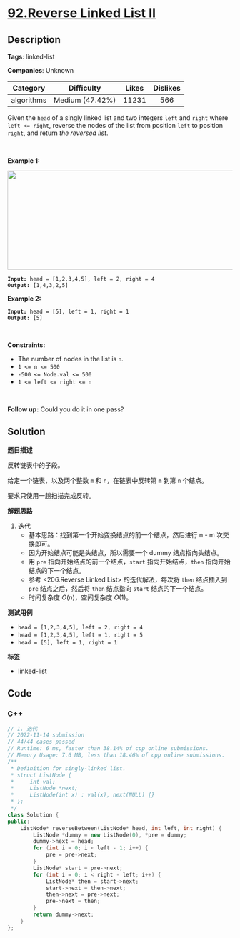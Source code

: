 # [92.Reverse Linked List II](https://leetcode.com/problems/reverse-linked-list-ii/description/)

## Description

**Tags**: linked-list

**Companies**: Unknown

|  Category  |   Difficulty    | Likes | Dislikes |
| :--------: | :-------------: | :---: | :------: |
| algorithms | Medium (47.42%) | 11231 |   566    |

<p>Given the <code>head</code> of a singly linked list and two integers <code>left</code> and <code>right</code> where <code>left &lt;= right</code>, reverse the nodes of the list from position <code>left</code> to position <code>right</code>, and return <em>the reversed list</em>.</p>
<p>&nbsp;</p>
<p><strong class="example">Example 1:</strong></p>
<img alt="" src="https://assets.leetcode.com/uploads/2021/02/19/rev2ex2.jpg" style="width: 542px; height: 222px;" />
<pre><code><strong>Input:</strong> head = [1,2,3,4,5], left = 2, right = 4
<strong>Output:</strong> [1,4,3,2,5]</code></pre>
<p><strong class="example">Example 2:</strong></p>
<pre><code><strong>Input:</strong> head = [5], left = 1, right = 1
<strong>Output:</strong> [5]</code></pre>
<p>&nbsp;</p>
<p><strong>Constraints:</strong></p>
<ul>
  <li>The number of nodes in the list is <code>n</code>.</li>
  <li><code>1 &lt;= n &lt;= 500</code></li>
  <li><code>-500 &lt;= Node.val &lt;= 500</code></li>
  <li><code>1 &lt;= left &lt;= right &lt;= n</code></li>
</ul>
<p>&nbsp;</p>
<strong>Follow up:</strong> Could you do it in one pass?

## Solution

**题目描述**

反转链表中的子段。

给定一个链表，以及两个整数 `m` 和 `n`，在链表中反转第 `m` 到第 `n` 个结点。

要求只使用一趟扫描完成反转。

**解题思路**

1. 迭代
   - 基本思路：找到第一个开始变换结点的前一个结点，然后进行 n - m 次交换即可。
   - 因为开始结点可能是头结点，所以需要一个 dummy 结点指向头结点。
   - 用 `pre` 指向开始结点的前一个结点，`start` 指向开始结点，`then` 指向开始结点的下一个结点。
   - 参考 <206.Reverse Linked List> 的迭代解法，每次将 `then` 结点插入到 `pre` 结点之后，然后将 `then` 结点指向 `start` 结点的下一个结点。
   - 时间复杂度 $O(n)$，空间复杂度 $O(1)$。

**测试用例**

- `head = [1,2,3,4,5], left = 2, right = 4`
- `head = [1,2,3,4,5], left = 1, right = 5`
- `head = [5], left = 1, right = 1`

**标签**

- linked-list

<!-- code start -->
## Code

### C++

```cpp
// 1. 迭代
// 2022-11-14 submission
// 44/44 cases passed
// Runtime: 6 ms, faster than 38.14% of cpp online submissions.
// Memory Usage: 7.6 MB, less than 18.46% of cpp online submissions.
/**
 * Definition for singly-linked list.
 * struct ListNode {
 *     int val;
 *     ListNode *next;
 *     ListNode(int x) : val(x), next(NULL) {}
 * };
 */
class Solution {
public:
    ListNode* reverseBetween(ListNode* head, int left, int right) {
        ListNode *dummy = new ListNode(0), *pre = dummy;
        dummy->next = head;
        for (int i = 0; i < left - 1; i++) {
            pre = pre->next;
        }
        ListNode* start = pre->next;
        for (int i = 0; i < right - left; i++) {
            ListNode* then = start->next;
            start->next = then->next;
            then->next = pre->next;
            pre->next = then;
        }
        return dummy->next;
    }
};
```

<!-- code end -->
